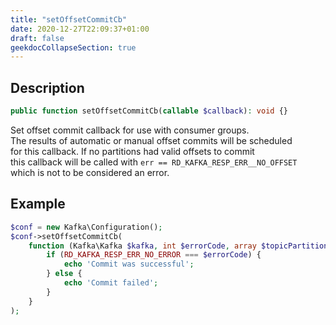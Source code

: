 ```yaml
---
title: "setOffsetCommitCb"
date: 2020-12-27T22:09:37+01:00
draft: false
geekdocCollapseSection: true
---
```

## Description
```php
public function setOffsetCommitCb(callable $callback): void {}
```
Set offset commit callback for use with consumer groups.  
The results of automatic or manual offset commits will be scheduled  
for this callback.  If no partitions had valid offsets to commit  
this callback will be called with `err == RD_KAFKA_RESP_ERR__NO_OFFSET`  
which is not to be considered an error.
## Example
```php
$conf = new Kafka\Configuration();
$conf->setOffsetCommitCb(
    function (Kafka\Kafka $kafka, int $errorCode, array $topicPartition) {
        if (RD_KAFKA_RESP_ERR_NO_ERROR === $errorCode) {
            echo 'Commit was successful';
        } else {
            echo 'Commit failed';
        }
    }
);
```